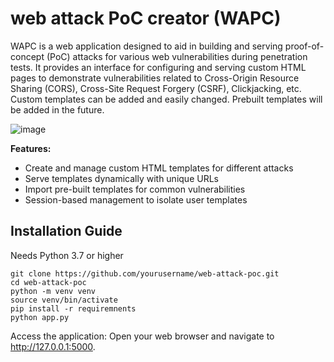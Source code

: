 # web attack PoC creator (WAPC)

WAPC is a web application designed to aid in building and serving proof-of-concept (PoC) attacks for various web vulnerabilities during penetration tests. It provides an interface for configuring and serving custom HTML pages to demonstrate vulnerabilities related to Cross-Origin Resource Sharing (CORS), Cross-Site Request Forgery (CSRF), Clickjacking, etc. Custom templates can be added and easily changed. Prebuilt templates will be added in the future.

![image](https://github.com/0xfschott/web-attack-poc/assets/17066401/a422cf23-8cfe-4d66-9b07-0c131fd22766)

**Features:**
- Create and manage custom HTML templates for different attacks
- Serve templates dynamically with unique URLs
- Import pre-built templates for common vulnerabilities
- Session-based management to isolate user templates


## Installation Guide
Needs Python 3.7 or higher

```
git clone https://github.com/yourusername/web-attack-poc.git
cd web-attack-poc
python -m venv venv
source venv/bin/activate
pip install -r requiremnents
python app.py
```
Access the application: Open your web browser and navigate to http://127.0.0.1:5000.
